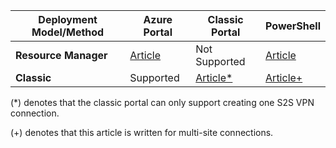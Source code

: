 | **Deployment Model/Method** | **Azure Portal** | **Classic Portal** | **PowerShell** |
| --- | --- | --- | --- |
| **Resource Manager** |[Article](../articles/vpn-gateway/vpn-gateway-howto-site-to-site-resource-manager-portal.md) |Not Supported |[Article](../articles/vpn-gateway/vpn-gateway-create-site-to-site-rm-powershell.md) |
| **Classic** |Supported |[Article*](../articles/vpn-gateway/vpn-gateway-site-to-site-create.md) |[Article+](../articles/vpn-gateway/vpn-gateway-multi-site.md) |

(*) denotes that the classic portal can only support creating one S2S VPN connection.

(+) denotes that this article is written for multi-site connections.

